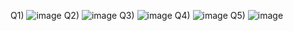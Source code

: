 Q1) ![image](https://github.com/RaoGhulam/pffall23/assets/142868044/49ac584e-0442-4cbb-b7c6-9dc3ab60a571)
Q2) ![image](https://github.com/RaoGhulam/pffall23/assets/142868044/18d60d13-42f6-40c8-b80e-d38f99d3c153)
Q3) ![image](https://github.com/RaoGhulam/pffall23/assets/142868044/004cbda5-8825-4a50-a58f-49b32e218d55)
Q4) ![image](https://github.com/RaoGhulam/pffall23/assets/142868044/2d1ba7f9-d0ea-4e7a-aa9e-a350eb0fa9bb)
Q5) ![image](https://github.com/RaoGhulam/pffall23/assets/142868044/29b44182-7f2f-4602-9ace-1bfd554574d5)

